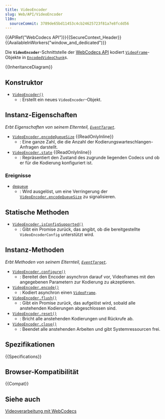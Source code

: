 ```yaml
---
title: VideoEncoder
slug: Web/API/VideoEncoder
l10n:
  sourceCommit: 3789de65bd11453c4cb24625723f81a7e8fcdd56
---
```


{{APIRef("WebCodecs API")}}{{SecureContext_Header}}{{AvailableInWorkers("window_and_dedicated")}}

Die **`VideoEncoder`**-Schnittstelle der [WebCodecs API](/de/docs/Web/API/WebCodecs_API) kodiert [`VideoFrame`](/de/docs/Web/API/VideoFrame)-Objekte in [`EncodedVideoChunk`](/de/docs/Web/API/EncodedVideoChunk)s.

{{InheritanceDiagram}}

## Konstruktor

- [`VideoEncoder()`](/de/docs/Web/API/VideoEncoder/VideoEncoder)
  - : Erstellt ein neues `VideoEncoder`-Objekt.

## Instanz-Eigenschaften

_Erbt Eigenschaften von seinem Elternteil, [`EventTarget`](/de/docs/Web/API/EventTarget)._

- [`VideoEncoder.encodeQueueSize`](/de/docs/Web/API/VideoEncoder/encodeQueueSize) {{ReadOnlyInline}}
  - : Eine ganze Zahl, die die Anzahl der Kodierungswarteschlangen-Anfragen darstellt.
- [`VideoEncoder.state`](/de/docs/Web/API/VideoEncoder/state) {{ReadOnlyInline}}
  - : Repräsentiert den Zustand des zugrunde liegenden Codecs und ob er für die Kodierung konfiguriert ist.

### Ereignisse

- [`dequeue`](/de/docs/Web/API/VideoEncoder/dequeue_event)
  - : Wird ausgelöst, um eine Verringerung der [`VideoEncoder.encodeQueueSize`](/de/docs/Web/API/VideoEncoder/encodeQueueSize) zu signalisieren.

## Statische Methoden

- [`VideoEncoder.isConfigSupported()`](/de/docs/Web/API/VideoEncoder/isConfigSupported_static)
  - : Gibt ein Promise zurück, das angibt, ob die bereitgestellte `VideoEncoderConfig` unterstützt wird.

## Instanz-Methoden

_Erbt Methoden von seinem Elternteil, [`EventTarget`](/de/docs/Web/API/EventTarget)._

- [`VideoEncoder.configure()`](/de/docs/Web/API/VideoEncoder/configure)
  - : Bereitet den Encoder asynchron darauf vor, Videoframes mit den angegebenen Parametern zur Kodierung zu akzeptieren.
- [`VideoEncoder.encode()`](/de/docs/Web/API/VideoEncoder/encode)
  - : Kodiert asynchron einen [`VideoFrame`](/de/docs/Web/API/VideoFrame).
- [`VideoEncoder.flush()`](/de/docs/Web/API/VideoEncoder/flush)
  - : Gibt ein Promise zurück, das aufgelöst wird, sobald alle anstehenden Kodierungen abgeschlossen sind.
- [`VideoEncoder.reset()`](/de/docs/Web/API/VideoEncoder/reset)
  - : Bricht alle anstehenden Kodierungen und Rückrufe ab.
- [`VideoEncoder.close()`](/de/docs/Web/API/VideoEncoder/close)
  - : Beendet alle anstehenden Arbeiten und gibt Systemressourcen frei.

## Spezifikationen

{{Specifications}}

## Browser-Kompatibilität

{{Compat}}

## Siehe auch

[Videoverarbeitung mit WebCodecs](https://developer.chrome.com/docs/web-platform/best-practices/webcodecs)
